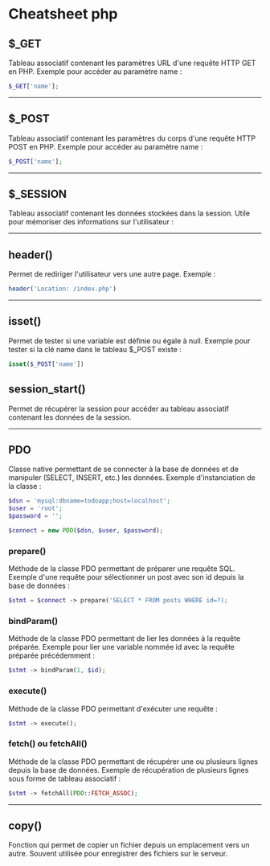 # Cheatsheet php

## $\_GET

Tableau associatif contenant les paramètres URL d'une requête HTTP GET en PHP. Exemple pour accéder au paramètre name :

```php
$_GET['name'];
```

---

## $\_POST

Tableau associatif contenant les paramètres du corps d'une requête HTTP POST en PHP. Exemple pour accéder au paramètre name :

```php
$_POST['name'];
```

---

## $\_SESSION

Tableau associatif contenant les données stockées dans la session. Utile pour mémoriser des informations sur l'utilisateur :

---

## header()

Permet de rediriger l'utilisateur vers une autre page. Exemple :

```php
header('Location: /index.php')
```

---

## isset()

Permet de tester si une variable est définie ou égale à null. Exemple pour tester si la clé name dans le tableau $\_POST existe :

```php
isset($_POST['name'])
```

## session_start()

Permet de récupérer la session pour accéder au tableau associatif contenant les données de la session.

---

## PDO

Classe native permettant de se connecter à la base de données et de manipuler (SELECT, INSERT, etc.) les données. Exemple d'instanciation de la classe :

```php
$dsn = 'mysql:dbname=todoapp;host=localhost';
$user = 'root';
$password = '';

$connect = new PDO($dsn, $user, $password);
```

### prepare()

Méthode de la classe PDO permettant de préparer une requête SQL. Exemple d'une requête pour sélectionner un post avec son id depuis la base de données :

```php
$stmt = $connect -> prepare('SELECT * FROM posts WHERE id=?);
```

### bindParam()

Méthode de la classe PDO permettant de lier les données à la requête préparée. Exemple pour lier une variable nommée id avec la requête préparée précédemment :

```php
$stmt -> bindParam(1, $id);
```

### execute()

Méthode de la classe PDO permettant d'exécuter une requête :

```php
$stmt -> execute();
```

### fetch() ou fetchAll()

Méthode de la classe PDO permettant de récupérer une ou plusieurs lignes depuis la base de données. Exemple de récupération de plusieurs lignes sous forme de tableau associatif :

```php
$stmt -> fetchAll(PDO::FETCH_ASSOC);
```

---

## copy()

Fonction qui permet de copier un fichier depuis un emplacement vers un autre. Souvent utilisée pour enregistrer des fichiers sur le serveur.
